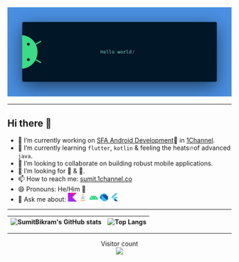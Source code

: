 <img src="https://raw.githubusercontent.com/Sumit-1Channel/Sumit-1Channel/main/resources/banner.png" alt="Hello world">

---

## Hi there 👋

- 🔭 I’m currently working on [SFA Android Development](https://github.com/1channel-saas/1Channel)📱 in [1Channel](https://www.1channel.co/).
- 🌱 I’m currently learning `flutter`, `kotlin` & feeling the heats🔥of advanced `java`.
- 👯 I’m looking to collaborate on building robust mobile applications.
- 🤔 I’m looking for 🍕 & 🍵.
- 📫 How to reach me: [sumit.1channel.co]()
- 😄 Pronouns: He/Him 👨
- 💬 Ask me about:
<code><img height="20" alt="java" src="https://raw.githubusercontent.com/github/explore/80688e429a7d4ef2fca1e82350fe8e3517d3494d/topics/kotlin/kotlin.png"></code>
<code><img height="20" alt="java" src="https://raw.githubusercontent.com/github/explore/80688e429a7d4ef2fca1e82350fe8e3517d3494d/topics/java/java.png"></code>
<code><img height="20" alt="javascript" src="https://raw.githubusercontent.com/github/explore/80688e429a7d4ef2fca1e82350fe8e3517d3494d/topics/android/android.png"></code>
<code><img height="20" alt="java" src="https://raw.githubusercontent.com/github/explore/80688e429a7d4ef2fca1e82350fe8e3517d3494d/topics/dart/dart.png"></code>
<code><img height="20" alt="flutter" src="https://raw.githubusercontent.com/github/explore/80688e429a7d4ef2fca1e82350fe8e3517d3494d/topics/flutter/flutter.png"></code> 
---
|![SumitBikram's GitHub stats](https://github-readme-stats.vercel.app/api?username=Sumit-1Channel&show_icons=true&theme=radical) | ![Top Langs](https://github-readme-stats.vercel.app/api/top-langs/?username=Sumit-1Channel&layout=donut&theme=radical&langs_count=4)|
| ---------- | ---------- |
---
<p align="center"> 
  Visitor count<br>
  <img src="https://profile-counter.glitch.me/Sumit-1Channel/count.svg" />
</p>
